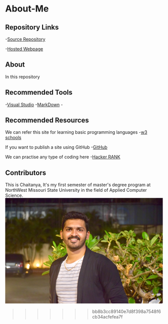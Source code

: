 # About-Me
## Repository Links

-[Source Repository](https://github.com/chaitanyapopuri/About-Me)

-[Hosted Webpage](https://chaitanyapopuri.github.io/chaitanya.github.io/)

## About
  In this repository 
## Recommended Tools
-[Visual Studio](https://code.visualstudio.com/)
-[MarkDown](https://www.markdownguide.org/basic-syntax)
-[]()

## Recommended Resources
We can refer this site for learning basic programming languages
-[w3 schools](https://www.w3schools.com/) 

If you want to publish a site using GitHub
-[GitHub](https://github.com/)

We can practise any type of coding here
-[Hacker RANK](https://www.hackerrank.com/)

## Contributors
This is Chaitanya, It's my first semester of master's degree program at NorthWest Missouri State University in the field of Applied 
Computer Science. <br>
![My Fav Pic](IMG_5413.jpg)
>>>>>>> bb8b3cc89140e7d8f398a7548f6cb34acfefea7f

